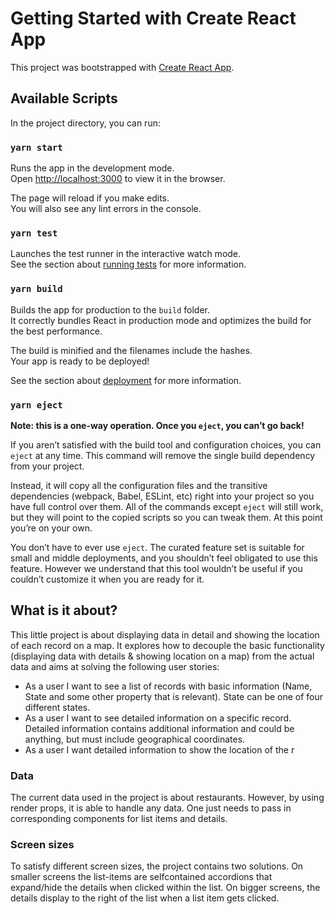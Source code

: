 # Getting Started with Create React App

This project was bootstrapped with [Create React App](https://github.com/facebook/create-react-app).

## Available Scripts

In the project directory, you can run:

### `yarn start`

Runs the app in the development mode.\
Open [http://localhost:3000](http://localhost:3000) to view it in the browser.

The page will reload if you make edits.\
You will also see any lint errors in the console.

### `yarn test`

Launches the test runner in the interactive watch mode.\
See the section about [running tests](https://facebook.github.io/create-react-app/docs/running-tests) for more information.

### `yarn build`

Builds the app for production to the `build` folder.\
It correctly bundles React in production mode and optimizes the build for the best performance.

The build is minified and the filenames include the hashes.\
Your app is ready to be deployed!

See the section about [deployment](https://facebook.github.io/create-react-app/docs/deployment) for more information.

### `yarn eject`

**Note: this is a one-way operation. Once you `eject`, you can’t go back!**

If you aren’t satisfied with the build tool and configuration choices, you can `eject` at any time. This command will remove the single build dependency from your project.

Instead, it will copy all the configuration files and the transitive dependencies (webpack, Babel, ESLint, etc) right into your project so you have full control over them. All of the commands except `eject` will still work, but they will point to the copied scripts so you can tweak them. At this point you’re on your own.

You don’t have to ever use `eject`. The curated feature set is suitable for small and middle deployments, and you shouldn’t feel obligated to use this feature. However we understand that this tool wouldn’t be useful if you couldn’t customize it when you are ready for it.

## What is it about?

This little project is about displaying data in detail and showing the location of each record on a map.
It explores how to decouple the basic functionality (displaying data with details & showing location on a map) from the actual data and aims at solving the following user stories:

- As a user I want to see a list of records with basic information (Name, State and some other property that is relevant). State can be one of four different states.
- As a user I want to see detailed information on a specific record. Detailed information contains additional information and could be anything, but must include geographical coordinates.
- As a user I want detailed information to show the location of the r

### Data

The current data used in the project is about restaurants. However, by using render props, it is able to handle any data. One just needs to pass in corresponding components for list items and details.

### Screen sizes

To satisfy different screen sizes, the project contains two solutions.
On smaller screens the list-items are selfcontained accordions that expand/hide the details when clicked within the list.
On bigger screens, the details display to the right of the list when a list item gets clicked.
